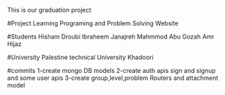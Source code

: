 This is our graduation project

#Project
Learning Programing and Problem Solving Website

#Students
Hisham Droubi
Ibraheem Janajreh
Mahmmod Abu Gozah
Amr Hijaz

#University
Palestine technical University Khadoori

#commits
1-create mongo DB models
2-create auth apis sign and signup and some user apis
3-create group,level,problem Routers and attachment model
